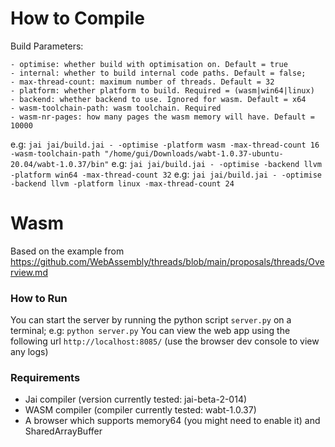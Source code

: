
# How to Compile

Build Parameters:

	- optimise: whether build with optimisation on. Default = true
	- internal: whether to build internal code paths. Default = false;
	- max-thread-count: maximum number of threads. Default = 32
	- platform: whether platform to build. Required = (wasm|win64|linux)
	- backend: whether backend to use. Ignored for wasm. Default = x64
	- wasm-toolchain-path: wasm toolchain. Required
	- wasm-nr-pages: how many pages the wasm memory will have. Default = 10000

e.g: `jai jai/build.jai - -optimise -platform wasm -max-thread-count 16 -wasm-toolchain-path "/home/gui/Downloads/wabt-1.0.37-ubuntu-20.04/wabt-1.0.37/bin"`
e.g: `jai jai/build.jai - -optimise -backend llvm -platform win64 -max-thread-count 32`
e.g: `jai jai/build.jai - -optimise -backend llvm -platform linux -max-thread-count 24`

# Wasm

Based on the example from https://github.com/WebAssembly/threads/blob/main/proposals/threads/Overview.md

### How to Run

You can start the server by running the python script `server.py` on a terminal; e.g: `python server.py`
You can view the web app using the following url `http://localhost:8085/` (use the browser dev console to view any logs)

### Requirements

- Jai compiler  (version currently tested: jai-beta-2-014)
- WASM compiler (compiler currently tested: wabt-1.0.37)
- A browser which supports memory64 (you might need to enable it) and SharedArrayBuffer
